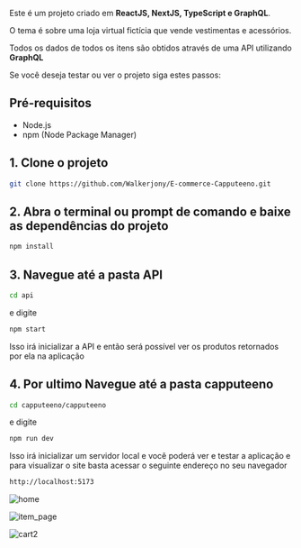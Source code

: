 Este é um projeto criado em **ReactJS, NextJS, TypeScript e GraphQL**. 

O tema é sobre uma loja virtual fictícia que vende vestimentas e acessórios.

Todos os dados de todos os itens são obtidos através de uma API utilizando **GraphQL**

Se você deseja testar ou ver o projeto siga estes passos:

## Pré-requisitos

- Node.js
- npm (Node Package Manager)

## 1. Clone o projeto 

  ```bash
  git clone https://github.com/Walkerjony/E-commerce-Capputeeno.git
```
## 2. Abra o terminal ou prompt de comando e baixe as dependências do projeto

  ```bash
  npm install
  ```

## 3. Navegue até a pasta API

  ```bash
  cd api
```

e digite

  ```bash
  npm start
```
Isso irá inicializar a API e então será possível ver os produtos retornados por ela na aplicação

## 4. Por ultimo Navegue até a pasta capputeeno
  ```bash
  cd capputeeno/capputeeno
```

e digite

  ```bash
npm run dev
```
Isso irá inicializar um servidor local e você poderá ver e testar a aplicação e para visualizar o site basta acessar o seguinte endereço no seu navegador 
  ```bash
http://localhost:5173
```

![home](https://github.com/Walkerjony/E-commerce-Capputeeno/assets/55608271/df5bcb77-4ef6-40be-a4c9-5bcfcd88191f)

![item_page](https://github.com/Walkerjony/E-commerce-Capputeeno/assets/55608271/af01e8f2-3f17-43e0-9da0-c20f384ecd4f)

![cart2](https://github.com/Walkerjony/E-commerce-Capputeeno/assets/55608271/61b88833-d3fd-4d89-9dde-af5e8b4bea90)
